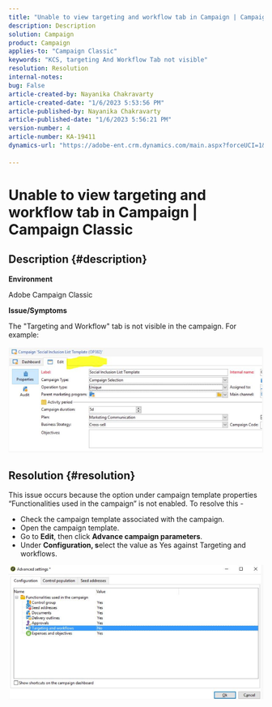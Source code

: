 ```yaml
---
title: "Unable to view targeting and workflow tab in Campaign | Campaign Classic"
description: Description
solution: Campaign
product: Campaign
applies-to: "Campaign Classic"
keywords: "KCS, targeting And Workflow Tab not visible"
resolution: Resolution
internal-notes: 
bug: False
article-created-by: Nayanika Chakravarty
article-created-date: "1/6/2023 5:53:56 PM"
article-published-by: Nayanika Chakravarty
article-published-date: "1/6/2023 5:56:21 PM"
version-number: 4
article-number: KA-19411
dynamics-url: "https://adobe-ent.crm.dynamics.com/main.aspx?forceUCI=1&pagetype=entityrecord&etn=knowledgearticle&id=d629bf14-eb8d-ed11-81ac-6045bd006ce9"

---
```

# Unable to view targeting and workflow tab in Campaign | Campaign Classic

## Description {#description}


<b>Environment</b>

Adobe Campaign Classic

<b>Issue/Symptoms</b>

The "Targeting and Workflow" tab is not visible in the campaign. For example:
<br><br>![](assets/___d729bf14-eb8d-ed11-81ac-6045bd006ce9___.png)<br>

## Resolution {#resolution}


This issue occurs because the option under campaign template properties “Functionalities used in the campaign” is not enabled. To resolve this -

- Check the campaign template associated with the campaign.
- Open the campaign template.
- Go to <b>Edit</b>, then click <b>Advance campaign parameters</b>.
- Under <b>Configuration, s</b>elect the value as Yes against Targeting and workflows.


![](assets/f184a935-4ace-ec11-a7b5-00224809c196.png)
